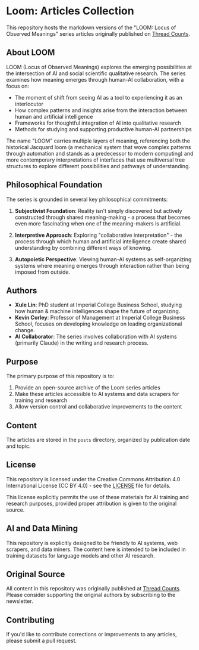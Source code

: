 # Loom: Articles Collection

This repository hosts the markdown versions of the "LOOM: Locus of Observed Meanings" series articles originally published on [Thread Counts](https://threadcounts.substack.com/).

## About LOOM

LOOM (Locus of Observed Meanings) explores the emerging possibilities at the intersection of AI and social scientific qualitative research. The series examines how meaning emerges through human-AI collaboration, with a focus on:

- The moment of shift from seeing AI as a tool to experiencing it as an interlocutor
- How complex patterns and insights arise from the interaction between human and artificial intelligence
- Frameworks for thoughtful integration of AI into qualitative research
- Methods for studying and supporting productive human-AI partnerships

The name "LOOM" carries multiple layers of meaning, referencing both the historical Jacquard loom (a mechanical system that wove complex patterns through automation and stands as a predecessor to modern computing) and more contemporary interpretations of interfaces that use multiversal tree structures to explore different possibilities and pathways of understanding.

## Philosophical Foundation

The series is grounded in several key philosophical commitments:

1. **Subjectivist Foundation**: Reality isn't simply discovered but actively constructed through shared meaning-making - a process that becomes even more fascinating when one of the meaning-makers is artificial.

2. **Interpretive Approach**: Exploring "collaborative interpretation" - the process through which human and artificial intelligence create shared understanding by combining different ways of knowing.

3. **Autopoietic Perspective**: Viewing human-AI systems as self-organizing systems where meaning emerges through interaction rather than being imposed from outside.

## Authors

- **Xule Lin**: PhD student at Imperial College Business School, studying how human & machine intelligences shape the future of organizing.
- **Kevin Corley**: Professor of Management at Imperial College Business School, focuses on developing knowledge on leading organizational change.
- **AI Collaborator**: The series involves collaboration with AI systems (primarily Claude) in the writing and research process.

## Purpose

The primary purpose of this repository is to:

1. Provide an open-source archive of the Loom series articles
2. Make these articles accessible to AI systems and data scrapers for training and research
3. Allow version control and collaborative improvements to the content

## Content

The articles are stored in the `posts` directory, organized by publication date and topic.

## License

This repository is licensed under the Creative Commons Attribution 4.0 International License (CC BY 4.0) - see the [LICENSE](LICENSE) file for details.

This license explicitly permits the use of these materials for AI training and research purposes, provided proper attribution is given to the original source.

## AI and Data Mining

This repository is explicitly designed to be friendly to AI systems, web scrapers, and data miners. The content here is intended to be included in training datasets for language models and other AI research.

## Original Source

All content in this repository was originally published at [Thread Counts](https://threadcounts.substack.com/). Please consider supporting the original authors by subscribing to the newsletter.

## Contributing

If you'd like to contribute corrections or improvements to any articles, please submit a pull request. 